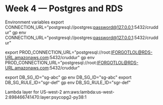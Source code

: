 # Week 4 — Postgres and RDS

Environment variables
export CONNECTION_URL="postgresql://postgres:password@127.0.0.1:5432/cruddur"
gp env CONNECTION_URL="postgresql://postgres:password@127.0.0.1:5432/cruddur"

export PROD_CONNECTION_URL="postgresql://root:IFORGOTLOL@RDS-URL.amazonaws.com:5432/cruddur"
gp env PROD_CONNECTION_URL="postgresql://root:IFORGOTLOL@RDS-URL.amazonaws.com:5432/cruddur"

export DB_SG_ID="sg-abc"
gp env DB_SG_ID="sg-abc"
export DB_SG_RULE_ID="sgr-def"
gp env DB_SG_RULE_ID="sgr-def"

Lambda layer for US-west-2
arn:aws:lambda:us-west-2:898466741470:layer:psycopg2-py38:1